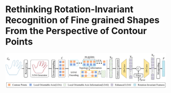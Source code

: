 # Rethinking Rotation-Invariant Recognition of Fine grained Shapes From the Perspective of Contour Points

![](https://github.com/zhenguonie/ANRICN_CGA/blob/main/fig_2.jpg)
